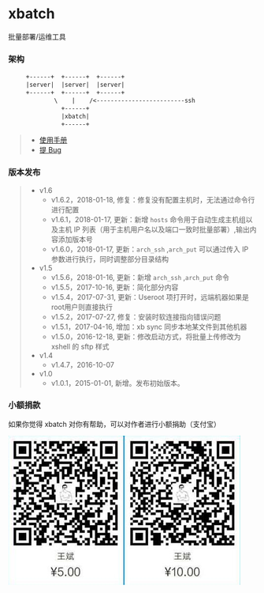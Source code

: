 # xbatch

批量部署/运维工具

### 架构

```
     +------+  +------+  +------+
     |server|  |server|  |server|
     +------+  +------+  +------+
             \    |    /<-------------------------ssh
               +------+
               |xbatch|
               +------+
```
> * [使用手册](https://github.com/BillWang139967/xbatch/wiki)
> * [提 Bug](https://github.com/BillWang139967/xbatch/issues/new)

### 版本发布
> * v1.6
>   * v1.6.2，2018-01-18, 修复：修复没有配置主机时，无法通过命令行进行配置
>   * v1.6.1，2018-01-17, 更新：新增 `hosts` 命令用于自动生成主机组以及主机 IP 列表（用于主机用户名以及端口一致时批量部署）,输出内容添加版本号
>   * v1.6.0，2018-01-17, 更新：`arch_ssh` ,`arch_put` 可以通过传入 IP 参数进行执行，同时调整部分目录结构
> * v1.5
>   * v1.5.6，2018-01-16, 更新：新增 `arch_ssh` ,`arch_put` 命令
>   * v1.5.5，2017-10-16, 更新：简化部分内容
>   * v1.5.4，2017-07-31, 更新：Useroot 项打开时，远端机器如果是root用户则直接执行
>   * v1.5.2，2017-07-27, 修复：安装时软连接指向错误问题
>   * v1.5.1，2017-04-16, 增加：xb sync 同步本地某文件到其他机器
>   * v1.5.0，2016-12-18, 更新：修改启动方式，将批量上传修改为 xshell 的 sftp 样式
> * v1.4
>   * v1.4.7，2016-10-07
> * v1.0
>   * v1.0.1，2015-01-01, 新增。发布初始版本。

### 小额捐款

如果你觉得 xbatch 对你有帮助，可以对作者进行小额捐助（支付宝）

![Screenshot](images/5.jpg)

